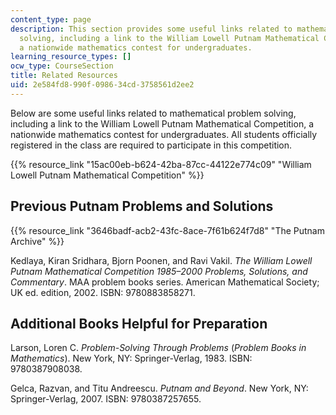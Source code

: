 ```yaml
---
content_type: page
description: This section provides some useful links related to mathematical problem
  solving, including a link to the William Lowell Putnam Mathematical Competition,
  a nationwide mathematics contest for undergraduates.
learning_resource_types: []
ocw_type: CourseSection
title: Related Resources
uid: 2e584fd8-990f-0986-34cd-3758561d2ee2
---
```


Below are some useful links related to mathematical problem solving, including a link to the William Lowell Putnam Mathematical Competition, a nationwide mathematics contest for undergraduates. All students officially registered in the class are required to participate in this competition.

{{% resource_link "15ac00eb-b624-42ba-87cc-44122e774c09" "William Lowell Putnam Mathematical Competition" %}}

Previous Putnam Problems and Solutions
--------------------------------------

{{% resource_link "3646badf-acb2-43fc-8ace-7f61b624f7d8" "The Putnam Archive" %}}

Kedlaya, Kiran Sridhara, Bjorn Poonen, and Ravi Vakil. _The William Lowell Putnam Mathematical Competition 1985–2000 Problems, Solutions, and Commentary_. MAA problem books series. American Mathematical Society; UK ed. edition, 2002. ISBN: 9780883858271.

Additional Books Helpful for Preparation
----------------------------------------

Larson, Loren C. _Problem-Solving Through Problems_ (_Problem Books in Mathematics_). New York, NY: Springer-Verlag, 1983. ISBN: 9780387908038.

Gelca, Razvan, and Titu Andreescu. _Putnam and Beyond_. New York, NY: Springer-Verlag, 2007. ISBN: 9780387257655.